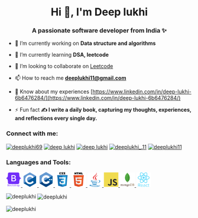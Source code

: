 <h1 align="center">Hi 👋, I'm Deep lukhi</h1>
<h3 align="center">A passionate software developer from India ✨</h3>


- 🔭 I’m currently working on **Data structure and algorithms**

- 🌱 I’m currently learning **DSA, leetcode**

- 👯 I’m looking to collaborate on [Leetcode](https://leetcode.com/u/deeplukhi11/)

- 📫 How to reach me **deeplukhi11@gmail.com**

- 📄 Know about my experiences [https://www.linkedin.com/in/deep-lukhi-6b6476284/](https://www.linkedin.com/in/deep-lukhi-6b6476284/)

- ⚡ Fun fact **✍️ I write a daily book, capturing my thoughts, experiences, and reflections every single day.**

<h3 align="left">Connect with me:</h3>
<p align="left">
<a href="https://twitter.com/deeplukhi69" target="blank"><img align="center" src="https://raw.githubusercontent.com/rahuldkjain/github-profile-readme-generator/master/src/images/icons/Social/twitter.svg" alt="deeplukhi69" height="30" width="40" /></a>
<a href="https://linkedin.com/in/deep lukhi" target="blank"><img align="center" src="https://raw.githubusercontent.com/rahuldkjain/github-profile-readme-generator/master/src/images/icons/Social/linked-in-alt.svg" alt="deep lukhi" height="30" width="40" /></a>
<a href="https://fb.com/deep lukhi" target="blank"><img align="center" src="https://raw.githubusercontent.com/rahuldkjain/github-profile-readme-generator/master/src/images/icons/Social/facebook.svg" alt="deep lukhi" height="30" width="40" /></a>
<a href="https://instagram.com/deeplukhi_.11" target="blank"><img align="center" src="https://raw.githubusercontent.com/rahuldkjain/github-profile-readme-generator/master/src/images/icons/Social/instagram.svg" alt="deeplukhi_.11" height="30" width="40" /></a>
<a href="https://www.leetcode.com/deeplukhi11" target="blank"><img align="center" src="https://raw.githubusercontent.com/rahuldkjain/github-profile-readme-generator/master/src/images/icons/Social/leet-code.svg" alt="deeplukhi11" height="30" width="40" /></a>
</p>

<h3 align="left">Languages and Tools:</h3>
<p align="left"> <a href="https://getbootstrap.com" target="_blank" rel="noreferrer"> <img src="https://raw.githubusercontent.com/devicons/devicon/master/icons/bootstrap/bootstrap-plain-wordmark.svg" alt="bootstrap" width="40" height="40"/> </a> <a href="https://www.cprogramming.com/" target="_blank" rel="noreferrer"> <img src="https://raw.githubusercontent.com/devicons/devicon/master/icons/c/c-original.svg" alt="c" width="40" height="40"/> </a> <a href="https://www.w3schools.com/cpp/" target="_blank" rel="noreferrer"> <img src="https://raw.githubusercontent.com/devicons/devicon/master/icons/cplusplus/cplusplus-original.svg" alt="cplusplus" width="40" height="40"/> </a> <a href="https://www.w3schools.com/css/" target="_blank" rel="noreferrer"> <img src="https://raw.githubusercontent.com/devicons/devicon/master/icons/css3/css3-original-wordmark.svg" alt="css3" width="40" height="40"/> </a> <a href="https://www.w3.org/html/" target="_blank" rel="noreferrer"> <img src="https://raw.githubusercontent.com/devicons/devicon/master/icons/html5/html5-original-wordmark.svg" alt="html5" width="40" height="40"/> </a> <a href="https://www.java.com" target="_blank" rel="noreferrer"> <img src="https://raw.githubusercontent.com/devicons/devicon/master/icons/java/java-original.svg" alt="java" width="40" height="40"/> </a> <a href="https://developer.mozilla.org/en-US/docs/Web/JavaScript" target="_blank" rel="noreferrer"> <img src="https://raw.githubusercontent.com/devicons/devicon/master/icons/javascript/javascript-original.svg" alt="javascript" width="40" height="40"/> </a> <a href="https://www.mongodb.com/" target="_blank" rel="noreferrer"> <img src="https://raw.githubusercontent.com/devicons/devicon/master/icons/mongodb/mongodb-original-wordmark.svg" alt="mongodb" width="40" height="40"/> </a> <a href="https://reactjs.org/" target="_blank" rel="noreferrer"> <img src="https://raw.githubusercontent.com/devicons/devicon/master/icons/react/react-original-wordmark.svg" alt="react" width="40" height="40"/> </a> </p>

<p><img align="left" src="https://github-readme-stats.vercel.app/api/top-langs?username=deeplukhi&show_icons=true&locale=en&layout=compact" alt="deeplukhi" /></p>

<p>&nbsp;<img align="center" src="https://github-readme-stats.vercel.app/api?username=deeplukhi&show_icons=true&locale=en" alt="deeplukhi" /></p>

<p><img align="center" src="https://github-readme-streak-stats.herokuapp.com/?user=deeplukhi&" alt="deeplukhi" /></p>

 

